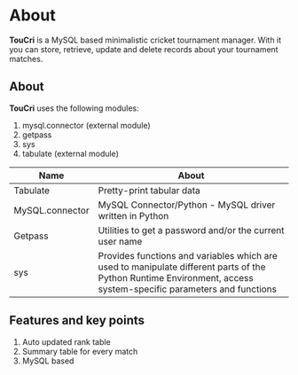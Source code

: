 # **About**

**TouCri** is a MySQL based minimalistic cricket tournament manager. With it you can store, retrieve, update and delete records about your tournament matches.

## About
**TouCri** uses the following modules:
1. mysql.connector (external module)
2. getpass
3. sys
4. tabulate (external module)

|Name | About|
|------ | ------|
| Tabulate | Pretty-print tabular data|
| MySQL.connector | MySQL Connector/Python - MySQL driver written in Python |
| Getpass |  Utilities to get a password and/or the current user name |
| sys | Provides functions and variables which are used to manipulate different parts of the Python Runtime Environment, access system-specific parameters and functions |


## Features and key points
1. Auto updated rank table
2. Summary table for every match
3. MySQL based